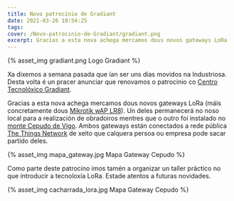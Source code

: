 ```yaml
---
title: Novo patrocinio de Gradiant
date: 2021-03-26 18:54:25
tags:
cover: /Novo-patrocinio-de-Gradiant/gradiant.png
excerpt: Gracias a esta nova achega mercamos dous novos gateways LoRa
---
```


{% asset_img gradiant.png Logo Gradiant %}

Xa dixemos a semana pasada que ían ser uns días movidos na Industriosa. Desta volta é un pracer anunciar que renovamos o patrocinio co [Centro Tecnolóxico Gradiant](https://www.gradiant.org/).

Gracias a esta nova achega mercamos dous novos gateways LoRa (máis concretamente dous [Mikrotik wAP LR8](https://mikrotik.com/product/wap_lr8_kit)). Un deles permanecerá no noso local para a realización de obradoiros mentres que o outro foi instalado no [monte Cepudo de Vigo](https://www.openstreetmap.org/node/948407194). Ambos gateways están conectados a rede pública [The Things Network](https://www.thethingsnetwork.org/) de xeito que calquera persoa ou empresa pode sacar partido deles.

{% asset_img mapa_gateway.jpg Mapa Gateway Cepudo %}

Como parte deste patrocino imos tamén a organizar un taller práctico no que introducir a tecnoloxía LoRa. Estade atentos a futuras novidades.

{% asset_img cacharrada_lora.jpg Mapa Gateway Cepudo %}
